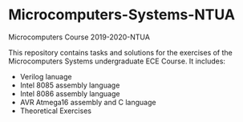 # Microcomputers-Systems-NTUA
Microcomputers Course 2019-2020-NTUA

This repository contains tasks and solutions for the exercises of the Microcomputers Systems undergraduate ECE Course. It includes:
* Verilog lanuage
* Intel 8085 assembly language
* Intel 8086 assembly language
* AVR Atmega16 assembly and C language
* Theoretical Exercises
